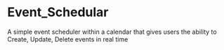 # Event_Schedular
A simple event scheduler within a calendar that gives users the ability to Create, Update, Delete events in real time

